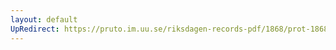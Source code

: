 ```yaml
---
layout: default
UpRedirect: https://pruto.im.uu.se/riksdagen-records-pdf/1868/prot-1868--ak--128/prot-1868--ak--128_007.pdf
---
```

